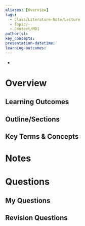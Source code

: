 ```yaml
---
aliases: [Overview]
tags:
  - Class/Literature-Note/Lecture
  - Topic/-
  - Context/MD1
author(s): 
key_concepts: 
presentation-datetime: 
learning-outcomes:
---
```


- 
# Overview
## Learning Outcomes

## Outline/Sections

## Key Terms & Concepts


# Notes


# Questions

## My Questions
## Revision Questions




